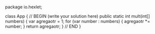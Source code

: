 package io.hexlet;

class App {
    // BEGIN (write your solution here)
    public static int mult(int[] numbers) {
        var agregaotr = 1;
        for (var number : numbers) {
            agregaotr *= number;
        }
        return agregaotr;
    }
    // END
}